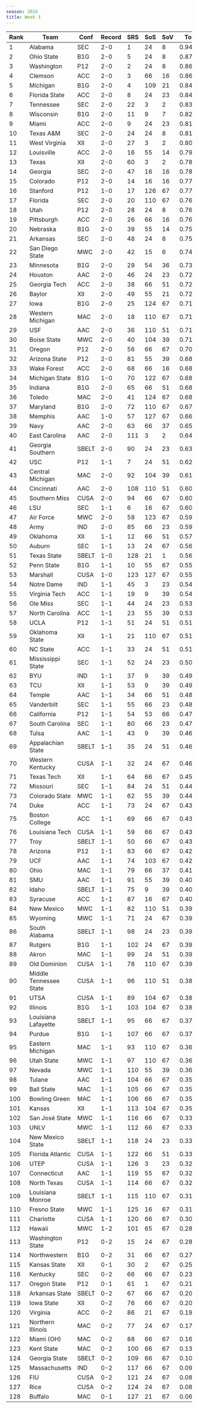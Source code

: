 ```yaml
---
season: 2016
title: Week 3
---
```

<table class="display"><thead><tr><th>Rank</th><th>Team</th><th>Conf</th><th>Record</th><th>SRS</th><th>SoS</th><th>SoV</th><th>Total</th></tr></thead><tbody>
<tr><td>1</td><td>Alabama</td><td>SEC</td><td>2-0</td><td>1</td><td>24</td><td>8</td><td>0.94709</td></tr>
<tr><td>2</td><td>Ohio State</td><td>B1G</td><td>2-0</td><td>5</td><td>24</td><td>8</td><td>0.87766</td></tr>
<tr><td>3</td><td>Washington</td><td>P12</td><td>2-0</td><td>2</td><td>24</td><td>8</td><td>0.86666</td></tr>
<tr><td>4</td><td>Clemson</td><td>ACC</td><td>2-0</td><td>3</td><td>66</td><td>16</td><td>0.86592</td></tr>
<tr><td>5</td><td>Michigan</td><td>B1G</td><td>2-0</td><td>4</td><td>109</td><td>21</td><td>0.84301</td></tr>
<tr><td>6</td><td>Florida State</td><td>ACC</td><td>2-0</td><td>8</td><td>24</td><td>23</td><td>0.84074</td></tr>
<tr><td>7</td><td>Tennessee</td><td>SEC</td><td>2-0</td><td>22</td><td>3</td><td>2</td><td>0.83653</td></tr>
<tr><td>8</td><td>Wisconsin</td><td>B1G</td><td>2-0</td><td>11</td><td>9</td><td>7</td><td>0.82449</td></tr>
<tr><td>9</td><td>Miami</td><td>ACC</td><td>2-0</td><td>9</td><td>24</td><td>23</td><td>0.81442</td></tr>
<tr><td>10</td><td>Texas A&M</td><td>SEC</td><td>2-0</td><td>24</td><td>24</td><td>8</td><td>0.81020</td></tr>
<tr><td>11</td><td>West Virginia</td><td>XII</td><td>2-0</td><td>27</td><td>3</td><td>2</td><td>0.80095</td></tr>
<tr><td>12</td><td>Louisville</td><td>ACC</td><td>2-0</td><td>16</td><td>55</td><td>14</td><td>0.79202</td></tr>
<tr><td>13</td><td>Texas</td><td>XII</td><td>2-0</td><td>60</td><td>3</td><td>2</td><td>0.78969</td></tr>
<tr><td>14</td><td>Georgia</td><td>SEC</td><td>2-0</td><td>47</td><td>16</td><td>16</td><td>0.78135</td></tr>
<tr><td>15</td><td>Colorado</td><td>P12</td><td>2-0</td><td>14</td><td>16</td><td>16</td><td>0.77747</td></tr>
<tr><td>16</td><td>Stanford</td><td>P12</td><td>1-0</td><td>17</td><td>126</td><td>67</td><td>0.77340</td></tr>
<tr><td>17</td><td>Florida</td><td>SEC</td><td>2-0</td><td>20</td><td>110</td><td>67</td><td>0.76993</td></tr>
<tr><td>18</td><td>Utah</td><td>P12</td><td>2-0</td><td>28</td><td>24</td><td>8</td><td>0.76610</td></tr>
<tr><td>19</td><td>Pittsburgh</td><td>ACC</td><td>2-0</td><td>26</td><td>66</td><td>16</td><td>0.76180</td></tr>
<tr><td>20</td><td>Nebraska</td><td>B1G</td><td>2-0</td><td>39</td><td>55</td><td>14</td><td>0.75981</td></tr>
<tr><td>21</td><td>Arkansas</td><td>SEC</td><td>2-0</td><td>48</td><td>24</td><td>8</td><td>0.75240</td></tr>
<tr><td>22</td><td>San Diego State</td><td>MWC</td><td>2-0</td><td>42</td><td>15</td><td>6</td><td>0.74225</td></tr>
<tr><td>23</td><td>Minnesota</td><td>B1G</td><td>2-0</td><td>29</td><td>54</td><td>36</td><td>0.73681</td></tr>
<tr><td>24</td><td>Houston</td><td>AAC</td><td>2-0</td><td>46</td><td>24</td><td>23</td><td>0.72212</td></tr>
<tr><td>25</td><td>Georgia Tech</td><td>ACC</td><td>2-0</td><td>38</td><td>66</td><td>51</td><td>0.72189</td></tr>
<tr><td>26</td><td>Baylor</td><td>XII</td><td>2-0</td><td>49</td><td>55</td><td>21</td><td>0.72079</td></tr>
<tr><td>27</td><td>Iowa</td><td>B1G</td><td>2-0</td><td>25</td><td>124</td><td>67</td><td>0.71923</td></tr>
<tr><td>28</td><td>Western Michigan</td><td>MAC</td><td>2-0</td><td>18</td><td>110</td><td>67</td><td>0.71675</td></tr>
<tr><td>29</td><td>USF</td><td>AAC</td><td>2-0</td><td>36</td><td>110</td><td>51</td><td>0.71605</td></tr>
<tr><td>30</td><td>Boise State</td><td>MWC</td><td>2-0</td><td>40</td><td>104</td><td>39</td><td>0.71166</td></tr>
<tr><td>31</td><td>Oregon</td><td>P12</td><td>2-0</td><td>56</td><td>66</td><td>67</td><td>0.70687</td></tr>
<tr><td>32</td><td>Arizona State</td><td>P12</td><td>2-0</td><td>81</td><td>55</td><td>39</td><td>0.68838</td></tr>
<tr><td>33</td><td>Wake Forest</td><td>ACC</td><td>2-0</td><td>68</td><td>66</td><td>16</td><td>0.68818</td></tr>
<tr><td>34</td><td>Michigan State</td><td>B1G</td><td>1-0</td><td>70</td><td>122</td><td>67</td><td>0.68802</td></tr>
<tr><td>35</td><td>Indiana</td><td>B1G</td><td>2-0</td><td>65</td><td>66</td><td>51</td><td>0.68351</td></tr>
<tr><td>36</td><td>Toledo</td><td>MAC</td><td>2-0</td><td>41</td><td>124</td><td>67</td><td>0.68156</td></tr>
<tr><td>37</td><td>Maryland</td><td>B1G</td><td>2-0</td><td>72</td><td>110</td><td>67</td><td>0.67601</td></tr>
<tr><td>38</td><td>Memphis</td><td>AAC</td><td>1-0</td><td>57</td><td>127</td><td>67</td><td>0.66058</td></tr>
<tr><td>39</td><td>Navy</td><td>AAC</td><td>2-0</td><td>63</td><td>66</td><td>37</td><td>0.65726</td></tr>
<tr><td>40</td><td>East Carolina</td><td>AAC</td><td>2-0</td><td>111</td><td>3</td><td>2</td><td>0.64438</td></tr>
<tr><td>41</td><td>Georgia Southern</td><td>SBELT</td><td>2-0</td><td>90</td><td>24</td><td>23</td><td>0.63926</td></tr>
<tr><td>42</td><td>USC</td><td>P12</td><td>1-1</td><td>7</td><td>24</td><td>51</td><td>0.62150</td></tr>
<tr><td>43</td><td>Central Michigan</td><td>MAC</td><td>2-0</td><td>92</td><td>104</td><td>39</td><td>0.61361</td></tr>
<tr><td>44</td><td>Cincinnati</td><td>AAC</td><td>2-0</td><td>108</td><td>110</td><td>51</td><td>0.60903</td></tr>
<tr><td>45</td><td>Southern Miss</td><td>CUSA</td><td>2-0</td><td>94</td><td>66</td><td>67</td><td>0.60620</td></tr>
<tr><td>46</td><td>LSU</td><td>SEC</td><td>1-1</td><td>6</td><td>16</td><td>67</td><td>0.60081</td></tr>
<tr><td>47</td><td>Air Force</td><td>MWC</td><td>2-0</td><td>58</td><td>123</td><td>67</td><td>0.59548</td></tr>
<tr><td>48</td><td>Army</td><td>IND</td><td>2-0</td><td>85</td><td>66</td><td>23</td><td>0.59417</td></tr>
<tr><td>49</td><td>Oklahoma</td><td>XII</td><td>1-1</td><td>12</td><td>66</td><td>51</td><td>0.57544</td></tr>
<tr><td>50</td><td>Auburn</td><td>SEC</td><td>1-1</td><td>13</td><td>24</td><td>67</td><td>0.56718</td></tr>
<tr><td>51</td><td>Texas State</td><td>SBELT</td><td>1-0</td><td>128</td><td>21</td><td>1</td><td>0.56579</td></tr>
<tr><td>52</td><td>Penn State</td><td>B1G</td><td>1-1</td><td>10</td><td>55</td><td>67</td><td>0.55916</td></tr>
<tr><td>53</td><td>Marshall</td><td>CUSA</td><td>1-0</td><td>123</td><td>127</td><td>67</td><td>0.55531</td></tr>
<tr><td>54</td><td>Notre Dame</td><td>IND</td><td>1-1</td><td>45</td><td>3</td><td>23</td><td>0.54974</td></tr>
<tr><td>55</td><td>Virginia Tech</td><td>ACC</td><td>1-1</td><td>19</td><td>9</td><td>39</td><td>0.54702</td></tr>
<tr><td>56</td><td>Ole Miss</td><td>SEC</td><td>1-1</td><td>44</td><td>24</td><td>23</td><td>0.53823</td></tr>
<tr><td>57</td><td>North Carolina</td><td>ACC</td><td>1-1</td><td>23</td><td>55</td><td>39</td><td>0.53464</td></tr>
<tr><td>58</td><td>UCLA</td><td>P12</td><td>1-1</td><td>51</td><td>24</td><td>51</td><td>0.51756</td></tr>
<tr><td>59</td><td>Oklahoma State</td><td>XII</td><td>1-1</td><td>21</td><td>110</td><td>67</td><td>0.51663</td></tr>
<tr><td>60</td><td>NC State</td><td>ACC</td><td>1-1</td><td>33</td><td>24</td><td>51</td><td>0.51343</td></tr>
<tr><td>61</td><td>Mississippi State</td><td>SEC</td><td>1-1</td><td>52</td><td>24</td><td>23</td><td>0.50333</td></tr>
<tr><td>62</td><td>BYU</td><td>IND</td><td>1-1</td><td>37</td><td>9</td><td>39</td><td>0.49689</td></tr>
<tr><td>63</td><td>TCU</td><td>XII</td><td>1-1</td><td>53</td><td>9</td><td>39</td><td>0.49568</td></tr>
<tr><td>64</td><td>Temple</td><td>AAC</td><td>1-1</td><td>34</td><td>66</td><td>51</td><td>0.48727</td></tr>
<tr><td>65</td><td>Vanderbilt</td><td>SEC</td><td>1-1</td><td>55</td><td>66</td><td>23</td><td>0.48521</td></tr>
<tr><td>66</td><td>California</td><td>P12</td><td>1-1</td><td>54</td><td>53</td><td>66</td><td>0.47592</td></tr>
<tr><td>67</td><td>South Carolina</td><td>SEC</td><td>1-1</td><td>80</td><td>66</td><td>23</td><td>0.47078</td></tr>
<tr><td>68</td><td>Tulsa</td><td>AAC</td><td>1-1</td><td>43</td><td>9</td><td>39</td><td>0.46938</td></tr>
<tr><td>69</td><td>Appalachian State</td><td>SBELT</td><td>1-1</td><td>35</td><td>24</td><td>51</td><td>0.46566</td></tr>
<tr><td>70</td><td>Western Kentucky</td><td>CUSA</td><td>1-1</td><td>32</td><td>24</td><td>67</td><td>0.46312</td></tr>
<tr><td>71</td><td>Texas Tech</td><td>XII</td><td>1-1</td><td>64</td><td>66</td><td>67</td><td>0.45414</td></tr>
<tr><td>72</td><td>Missouri</td><td>SEC</td><td>1-1</td><td>84</td><td>24</td><td>51</td><td>0.44708</td></tr>
<tr><td>73</td><td>Colorado State</td><td>MWC</td><td>1-1</td><td>62</td><td>55</td><td>39</td><td>0.44286</td></tr>
<tr><td>74</td><td>Duke</td><td>ACC</td><td>1-1</td><td>73</td><td>24</td><td>67</td><td>0.43939</td></tr>
<tr><td>75</td><td>Boston College</td><td>ACC</td><td>1-1</td><td>69</td><td>66</td><td>67</td><td>0.43559</td></tr>
<tr><td>76</td><td>Louisiana Tech</td><td>CUSA</td><td>1-1</td><td>59</td><td>66</td><td>67</td><td>0.43376</td></tr>
<tr><td>77</td><td>Troy</td><td>SBELT</td><td>1-1</td><td>50</td><td>66</td><td>67</td><td>0.43019</td></tr>
<tr><td>78</td><td>Arizona</td><td>P12</td><td>1-1</td><td>83</td><td>66</td><td>67</td><td>0.42609</td></tr>
<tr><td>79</td><td>UCF</td><td>AAC</td><td>1-1</td><td>74</td><td>103</td><td>67</td><td>0.42450</td></tr>
<tr><td>80</td><td>Ohio</td><td>MAC</td><td>1-1</td><td>79</td><td>66</td><td>37</td><td>0.41552</td></tr>
<tr><td>81</td><td>SMU</td><td>AAC</td><td>1-1</td><td>91</td><td>55</td><td>39</td><td>0.40814</td></tr>
<tr><td>82</td><td>Idaho</td><td>SBELT</td><td>1-1</td><td>75</td><td>9</td><td>39</td><td>0.40407</td></tr>
<tr><td>83</td><td>Syracuse</td><td>ACC</td><td>1-1</td><td>87</td><td>16</td><td>67</td><td>0.40268</td></tr>
<tr><td>84</td><td>New Mexico</td><td>MWC</td><td>1-1</td><td>82</td><td>110</td><td>51</td><td>0.39993</td></tr>
<tr><td>85</td><td>Wyoming</td><td>MWC</td><td>1-1</td><td>71</td><td>24</td><td>67</td><td>0.39736</td></tr>
<tr><td>86</td><td>South Alabama</td><td>SBELT</td><td>1-1</td><td>98</td><td>24</td><td>23</td><td>0.39444</td></tr>
<tr><td>87</td><td>Rutgers</td><td>B1G</td><td>1-1</td><td>102</td><td>24</td><td>67</td><td>0.39384</td></tr>
<tr><td>88</td><td>Akron</td><td>MAC</td><td>1-1</td><td>99</td><td>24</td><td>51</td><td>0.39369</td></tr>
<tr><td>89</td><td>Old Dominion</td><td>CUSA</td><td>1-1</td><td>78</td><td>110</td><td>67</td><td>0.39229</td></tr>
<tr><td>90</td><td>Middle Tennessee State</td><td>CUSA</td><td>1-1</td><td>96</td><td>110</td><td>51</td><td>0.38778</td></tr>
<tr><td>91</td><td>UTSA</td><td>CUSA</td><td>1-1</td><td>89</td><td>104</td><td>67</td><td>0.38176</td></tr>
<tr><td>92</td><td>Illinois</td><td>B1G</td><td>1-1</td><td>103</td><td>104</td><td>67</td><td>0.38149</td></tr>
<tr><td>93</td><td>Louisiana Lafayette</td><td>SBELT</td><td>1-1</td><td>95</td><td>66</td><td>67</td><td>0.37690</td></tr>
<tr><td>94</td><td>Purdue</td><td>B1G</td><td>1-1</td><td>107</td><td>66</td><td>67</td><td>0.37128</td></tr>
<tr><td>95</td><td>Eastern Michigan</td><td>MAC</td><td>1-1</td><td>93</td><td>110</td><td>67</td><td>0.36833</td></tr>
<tr><td>96</td><td>Utah State</td><td>MWC</td><td>1-1</td><td>97</td><td>110</td><td>67</td><td>0.36411</td></tr>
<tr><td>97</td><td>Nevada</td><td>MWC</td><td>1-1</td><td>110</td><td>55</td><td>39</td><td>0.36071</td></tr>
<tr><td>98</td><td>Tulane</td><td>AAC</td><td>1-1</td><td>104</td><td>66</td><td>67</td><td>0.35917</td></tr>
<tr><td>99</td><td>Ball State</td><td>MAC</td><td>1-1</td><td>105</td><td>66</td><td>67</td><td>0.35413</td></tr>
<tr><td>100</td><td>Bowling Green</td><td>MAC</td><td>1-1</td><td>106</td><td>66</td><td>67</td><td>0.35254</td></tr>
<tr><td>101</td><td>Kansas</td><td>XII</td><td>1-1</td><td>113</td><td>104</td><td>67</td><td>0.35086</td></tr>
<tr><td>102</td><td>San José State</td><td>MWC</td><td>1-1</td><td>116</td><td>66</td><td>67</td><td>0.33637</td></tr>
<tr><td>103</td><td>UNLV</td><td>MWC</td><td>1-1</td><td>112</td><td>66</td><td>67</td><td>0.33541</td></tr>
<tr><td>104</td><td>New Mexico State</td><td>SBELT</td><td>1-1</td><td>118</td><td>24</td><td>23</td><td>0.33496</td></tr>
<tr><td>105</td><td>Florida Atlantic</td><td>CUSA</td><td>1-1</td><td>122</td><td>66</td><td>51</td><td>0.33365</td></tr>
<tr><td>106</td><td>UTEP</td><td>CUSA</td><td>1-1</td><td>126</td><td>3</td><td>23</td><td>0.32877</td></tr>
<tr><td>107</td><td>Connecticut</td><td>AAC</td><td>1-1</td><td>119</td><td>55</td><td>67</td><td>0.32511</td></tr>
<tr><td>108</td><td>North Texas</td><td>CUSA</td><td>1-1</td><td>114</td><td>66</td><td>67</td><td>0.32501</td></tr>
<tr><td>109</td><td>Louisiana Monroe</td><td>SBELT</td><td>1-1</td><td>115</td><td>110</td><td>67</td><td>0.31865</td></tr>
<tr><td>110</td><td>Fresno State</td><td>MWC</td><td>1-1</td><td>125</td><td>16</td><td>67</td><td>0.31249</td></tr>
<tr><td>111</td><td>Charlotte</td><td>CUSA</td><td>1-1</td><td>120</td><td>66</td><td>67</td><td>0.30860</td></tr>
<tr><td>112</td><td>Hawaii</td><td>MWC</td><td>1-2</td><td>101</td><td>65</td><td>67</td><td>0.28693</td></tr>
<tr><td>113</td><td>Washington State</td><td>P12</td><td>0-2</td><td>15</td><td>24</td><td>67</td><td>0.28597</td></tr>
<tr><td>114</td><td>Northwestern</td><td>B1G</td><td>0-2</td><td>31</td><td>66</td><td>67</td><td>0.27310</td></tr>
<tr><td>115</td><td>Kansas State</td><td>XII</td><td>0-1</td><td>30</td><td>2</td><td>67</td><td>0.25621</td></tr>
<tr><td>116</td><td>Kentucky</td><td>SEC</td><td>0-2</td><td>66</td><td>66</td><td>67</td><td>0.23221</td></tr>
<tr><td>117</td><td>Oregon State</td><td>P12</td><td>0-1</td><td>61</td><td>1</td><td>67</td><td>0.21813</td></tr>
<tr><td>118</td><td>Arkansas State</td><td>SBELT</td><td>0-2</td><td>67</td><td>66</td><td>67</td><td>0.20187</td></tr>
<tr><td>119</td><td>Iowa State</td><td>XII</td><td>0-2</td><td>76</td><td>66</td><td>67</td><td>0.20177</td></tr>
<tr><td>120</td><td>Virginia</td><td>ACC</td><td>0-2</td><td>86</td><td>21</td><td>67</td><td>0.19486</td></tr>
<tr><td>121</td><td>Northern Illinois</td><td>MAC</td><td>0-2</td><td>77</td><td>24</td><td>67</td><td>0.17744</td></tr>
<tr><td>122</td><td>Miami (OH)</td><td>MAC</td><td>0-2</td><td>88</td><td>66</td><td>67</td><td>0.16040</td></tr>
<tr><td>123</td><td>Kent State</td><td>MAC</td><td>0-2</td><td>100</td><td>66</td><td>67</td><td>0.13162</td></tr>
<tr><td>124</td><td>Georgia State</td><td>SBELT</td><td>0-2</td><td>109</td><td>66</td><td>67</td><td>0.10783</td></tr>
<tr><td>125</td><td>Massachusetts</td><td>IND</td><td>0-2</td><td>117</td><td>66</td><td>67</td><td>0.09928</td></tr>
<tr><td>126</td><td>FIU</td><td>CUSA</td><td>0-2</td><td>121</td><td>24</td><td>67</td><td>0.08730</td></tr>
<tr><td>127</td><td>Rice</td><td>CUSA</td><td>0-2</td><td>124</td><td>24</td><td>67</td><td>0.08636</td></tr>
<tr><td>128</td><td>Buffalo</td><td>MAC</td><td>0-1</td><td>127</td><td>21</td><td>67</td><td>0.06968</td></tr>
</tbody></table>
